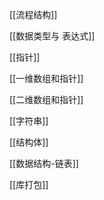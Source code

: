 


[[流程结构]]

[[数据类型与 表达式]]

[[指针]]

[[一维数组和指针]]

[[二维数组和指针]]

[[字符串]]

[[结构体]]

[[数据结构-链表]]

[[库打包]]